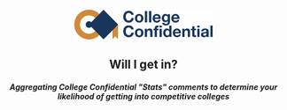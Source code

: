 <p align="center">
  <img src="static/cc.png" width="250"/>
  
<h2 align="center">Will I get in?</h2>
</p>


<h5 align="center">Aggregating College Confidential "Stats" comments to determine your likelihood of getting into competitive colleges</h5>